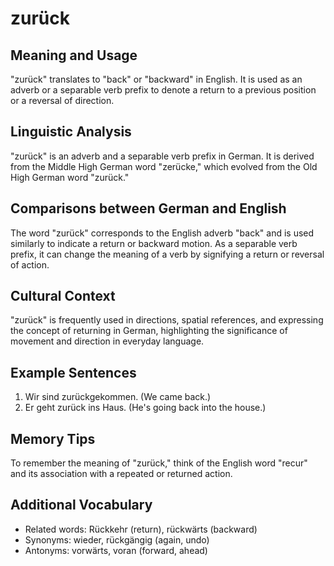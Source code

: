 # zurück
## Meaning and Usage
"zurück" translates to "back" or "backward" in English. It is used as an adverb or a separable verb prefix to denote a return to a previous position or a reversal of direction.

## Linguistic Analysis
"zurück" is an adverb and a separable verb prefix in German. It is derived from the Middle High German word "zerücke," which evolved from the Old High German word "zurück."

## Comparisons between German and English
The word "zurück" corresponds to the English adverb "back" and is used similarly to indicate a return or backward motion. As a separable verb prefix, it can change the meaning of a verb by signifying a return or reversal of action.

## Cultural Context
"zurück" is frequently used in directions, spatial references, and expressing the concept of returning in German, highlighting the significance of movement and direction in everyday language.

## Example Sentences
1. Wir sind zurückgekommen. (We came back.)
2. Er geht zurück ins Haus. (He's going back into the house.)

## Memory Tips
To remember the meaning of "zurück," think of the English word "recur" and its association with a repeated or returned action.

## Additional Vocabulary
- Related words: Rückkehr (return), rückwärts (backward)
- Synonyms: wieder, rückgängig (again, undo)
- Antonyms: vorwärts, voran (forward, ahead)